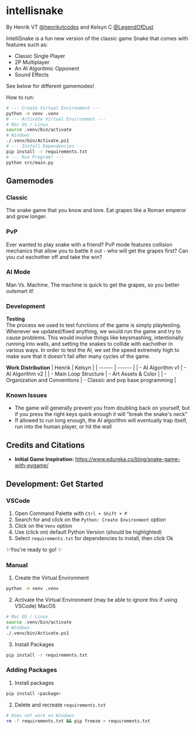 # intellisnake

By Henrik VT [@henrikvtcodes](https://github.com/henrikvtcodes) and Kelsyn C [@LegendOfDust](https://github.com/LegendOfDust)

IntelliSnake is a fun new version of the classic game Snake that comes with features such as:

- Classic Single Player
- 2P Multiplayer
- An AI Algoritmic Opponent
- Sound Effects

See below for different gamemodes!

How to run:

```sh
# --- Create Virtual Environment ---
python -m venv .venv
# --- Activate Virtual Environment ---
# Mac OS / Linux
source .venv/bin/activate
# Windows
./.venv/bin/Activate.ps1
# --- Install Dependencies ---
pip install -r requirements.txt
# --- Run Program! ---
python src/main.py
```

## Gamemodes

### Classic

The snake game that you know and love. Eat grapes like a Roman emperor and grow longer.

### PvP

Ever wanted to play snake with a friend? PvP mode features collision mechanics that allow you to battle it out - who will get the grapes first? Can you cut eachother off and take the win?

### AI Mode

Man Vs. Machine. The machine is quick to get the grapes, so you better outsmart it!

### Development

**Testing**  
The process we used to test functions of the game is simply playtesting. Whenever we updated/fixed anything, we would run the game and try to cause problems. This would involve things like keysmashing, intentionally running into walls, and setting the snakes to collide with eachother in various ways. In order to test the AI, we set the speed extremely high to make sure that it doesn't fail after many cycles of the game.

**Work Distribution**
| Henrik | Kelsyn |
| ------ | ------ |
| - AI Algorithm v1 | - AI Algorithm v2 |
| - Main Loop Structure | - Art Assets & Color |
| - Organization and Conventions | - Classic and pvp base programming |

### Known Issues

- The game will generally prevent you from doubling back on yourself, but if you press the right keys quick enough it will "break the snake's neck"
- If allowed to run long enough, the AI algorithm will eventually trap itself, run into the human player, or hit the wall

## Credits and Citations

- **Initial Game Inspiration:** https://www.edureka.co/blog/snake-game-with-pygame/

## Development: Get Started

### VSCode

1. Open Command Palette with
   `Ctrl + Shift + P`
2. Search for and click on the `Python: Create Environment` option
3. Click on the `Venv` option
4. Use (click on) default Python Version (should be highlighted)
5. Select `requirements.txt` for dependencies to install, then click Ok

✨You're ready to go! ✨

### Manual

1. Create the Virtual Environment

```sh
python -m venv .venv
```

2. Activate the Virtual Environment (may be able to ignore this if using VSCode)
   MacOS

```sh
# Mac OS / Linux
source .venv/bin/activate
# Windows
./.venv/bin/Activate.ps1
```

3. Install Packages

```sh
pip install -r requirements.txt
```

### Adding Packages

1. Install packages

```sh
pip install <package>
```

2. Delete and recreate `requirements.txt`

```sh
# Does not work on Windows
rm -f requirements.txt && pip freeze > requirements.txt
```
